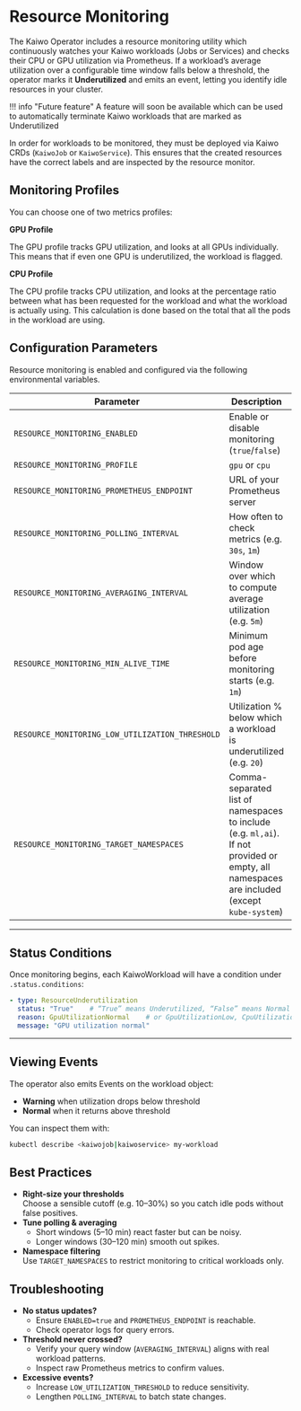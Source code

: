 # Resource Monitoring

The Kaiwo Operator includes a resource monitoring utility which continuously watches your Kaiwo workloads (Jobs or Services) and checks their CPU or GPU utilization via Prometheus. If a workload’s average utilization over a configurable time window falls below a threshold, the operator marks it **Underutilized** and emits an event, letting you identify idle resources in your cluster.

!!! info "Future feature"
    A feature will soon be available which can be used to automatically terminate Kaiwo workloads that are marked as Underutilized

In order for workloads to be monitored, they must be deployed via Kaiwo CRDs (`KaiwoJob` or `KaiwoService`). This ensures that the created resources have the correct labels and are inspected by the resource monitor.

## Monitoring Profiles

You can choose one of two metrics profiles:

**GPU Profile**

The GPU profile tracks GPU utilization, and looks at all GPUs individually. This means that if even one GPU is underutilized, the workload is flagged.

**CPU Profile**

The CPU profile tracks CPU utilization, and looks at the percentage ratio between what has been requested for the workload and what the workload is actually using. This calculation is done based on the total that all the pods in the workload are using.


## Configuration Parameters

Resource monitoring is enabled and configured via the following environmental variables. 

| Parameter                                        | Description                                                                                                                              | Default      |
|--------------------------------------------------|------------------------------------------------------------------------------------------------------------------------------------------| ------------ |
| `RESOURCE_MONITORING_ENABLED`                    | Enable or disable monitoring (`true`/`false`)                                                                                            | `false`      |
| `RESOURCE_MONITORING_PROFILE`                    | `gpu` or `cpu`                                                                                                                           | `gpu`        |
| `RESOURCE_MONITORING_PROMETHEUS_ENDPOINT`        | URL of your Prometheus server                                                                                                            | _(required)_ |
| `RESOURCE_MONITORING_POLLING_INTERVAL`           | How often to check metrics (e.g. `30s`, `1m`)                                                                                            | _(required)_ |
| `RESOURCE_MONITORING_AVERAGING_INTERVAL`         | Window over which to compute average utilization (e.g. `5m`)                                                                             | _(required)_ |
| `RESOURCE_MONITORING_MIN_ALIVE_TIME`             | Minimum pod age before monitoring starts (e.g. `1m`)                                                                                     | _(required)_ |
| `RESOURCE_MONITORING_LOW_UTILIZATION_THRESHOLD`  | Utilization % below which a workload is underutilized (e.g. `20`)                                                                        | _(required)_ |
| `RESOURCE_MONITORING_TARGET_NAMESPACES`          | Comma-separated list of namespaces to include (e.g. `ml,ai`). If not provided or empty, all namespaces are included (except `kube-system`) | _(optional)_ |

---

## Status Conditions

Once monitoring begins, each KaiwoWorkload will have a condition under `.status.conditions`:

```yaml
- type: ResourceUnderutilization
  status: "True"    # “True” means Underutilized, “False” means Normal
  reason: GpuUtilizationNormal    # or GpuUtilizationLow, CpuUtilizationNormal, CpuUtilizationLow
  message: "GPU utilization normal"
```

---

## Viewing Events

The operator also emits Events on the workload object:

- **Warning** when utilization drops below threshold
- **Normal** when it returns above threshold

You can inspect them with:

```bash
kubectl describe <kaiwojob|kaiwoservice> my-workload
```

## Best Practices

- **Right-size your thresholds**  
  Choose a sensible cutoff (e.g. 10–30%) so you catch idle pods without false positives.
- **Tune polling & averaging**
    - Short windows (5–10 min) react faster but can be noisy.
    - Longer windows (30–120 min) smooth out spikes.
- **Namespace filtering**  
  Use `TARGET_NAMESPACES` to restrict monitoring to critical workloads only.

## Troubleshooting

- **No status updates?**
    - Ensure `ENABLED=true` and `PROMETHEUS_ENDPOINT` is reachable.
    - Check operator logs for query errors.
- **Threshold never crossed?**
    - Verify your query window (`AVERAGING_INTERVAL`) aligns with real workload patterns.
    - Inspect raw Prometheus metrics to confirm values.
- **Excessive events?**
    - Increase `LOW_UTILIZATION_THRESHOLD` to reduce sensitivity.
    - Lengthen `POLLING_INTERVAL` to batch state changes.
